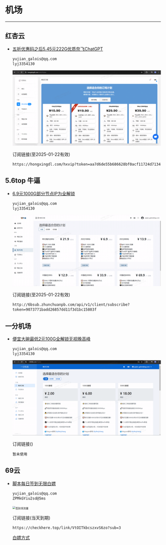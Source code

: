 # 机场

---

## 红杏云

- [五折优惠码之后5.45元222G优质奈飞ChatGPT](https://hongxingdl.com/web/#/dashboard)

  ```
  yujian_galois@qq.com
  lyj3354130
  ```

  <img src="https://raw.githubusercontent.com/GaloisLYJ/booknotes/refs/heads/master/%E4%BA%91%E6%9C%8D%E5%8A%A1%E5%99%A8%E4%B9%8B%E7%A7%91%E5%AD%A6%E4%B8%8A%E7%BD%91/file/hongxing.png" alt="优质IEPL专线" style="zoom:60%;" />

  订阅链接(至2025-01-22有效)

  ```
  https://hongxingdl.com/hxvip?token=aa7d6de55b686628bf0acf11724d7134
  ```

## 5.6top 牛逼

 - [6.9元1000G部分节点IP为全解锁](https://5.6bcloud.top/)

   ```
   yujian_galois@qq.com
   lyj3354130
   ```

   <img src="https://raw.githubusercontent.com/GaloisLYJ/booknotes/refs/heads/master/%E4%BA%91%E6%9C%8D%E5%8A%A1%E5%99%A8%E4%B9%8B%E7%A7%91%E5%AD%A6%E4%B8%8A%E7%BD%91/file/56top.png" alt="适合备用" style="zoom:60%;" />

   订阅链接(至2025-01-22有效)

   ```
   http://6bsub.zhunchuanpb.com/api/v1/client/subscribe?token=9073771badd26857dd11f3d1bc15803f
   ```

## 一分机场

 - [便宜大碗最低2元100G全解锁无视晚高峰](https://xn--4gqx1hgtfdmt.com/#/plan)

   ```
   yujian_galois@qq.com
   lyj3354130
   ```

   <img src="https://raw.githubusercontent.com/GaloisLYJ/booknotes/refs/heads/master/%E4%BA%91%E6%9C%8D%E5%8A%A1%E5%99%A8%E4%B9%8B%E7%A7%91%E5%AD%A6%E4%B8%8A%E7%BD%91/file/%E4%B8%80%E5%88%86%E6%9C%BA%E5%9C%BA.png" alt="真正的便宜大碗" style="zoom:60%;" />

   订阅链接()

   ```
   暂未使用
   ```

## 69云

  - [脚本每日签到无限白嫖](https://xn--4gqx1hgtfdmt.com/#/plan)

    ```
    yujian_galois@qq.com
    ZPMkGYiu2sd@5ms
    ```

    <img src="D:\booknotes\云服务器之科学上网\file\69yun.png" alt="签到领流量" style="zoom:60%;" />

    订阅链接(当天到期)

    ```
    https://checkhere.top/link/VtOITkbcszxvS6zo?sub=3
    ```

    [白嫖方式](https://github.com/cmliu)

    



